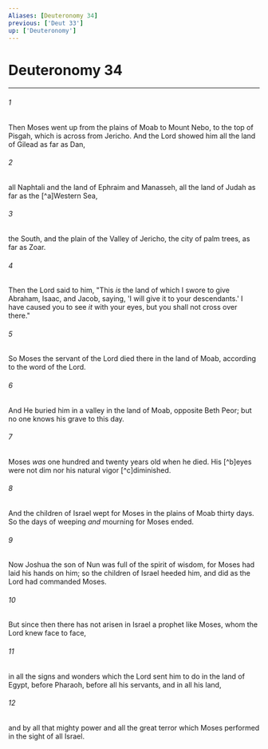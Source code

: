 ```yaml
---
Aliases: [Deuteronomy 34]
previous: ['Deut 33']
up: ['Deuteronomy']
---
```

# Deuteronomy 34

***


###### 1 
Then Moses went up from the plains of Moab to Mount Nebo, to the top of Pisgah, which is across from Jericho. And the Lord showed him all the land of Gilead as far as Dan, 

###### 2 
all Naphtali and the land of Ephraim and Manasseh, all the land of Judah as far as the [^a]Western Sea, 

###### 3 
the South, and the plain of the Valley of Jericho, the city of palm trees, as far as Zoar. 

###### 4 
Then the Lord said to him, "This _is_ the land of which I swore to give Abraham, Isaac, and Jacob, saying, 'I will give it to your descendants.' I have caused you to see _it_ with your eyes, but you shall not cross over there." 

###### 5 
So Moses the servant of the Lord died there in the land of Moab, according to the word of the Lord. 

###### 6 
And He buried him in a valley in the land of Moab, opposite Beth Peor; but no one knows his grave to this day. 

###### 7 
Moses _was_ one hundred and twenty years old when he died. His [^b]eyes were not dim nor his natural vigor [^c]diminished. 

###### 8 
And the children of Israel wept for Moses in the plains of Moab thirty days. So the days of weeping _and_ mourning for Moses ended. 

###### 9 
Now Joshua the son of Nun was full of the spirit of wisdom, for Moses had laid his hands on him; so the children of Israel heeded him, and did as the Lord had commanded Moses. 

###### 10 
But since then there has not arisen in Israel a prophet like Moses, whom the Lord knew face to face, 

###### 11 
in all the signs and wonders which the Lord sent him to do in the land of Egypt, before Pharaoh, before all his servants, and in all his land, 

###### 12 
and by all that mighty power and all the great terror which Moses performed in the sight of all Israel.
